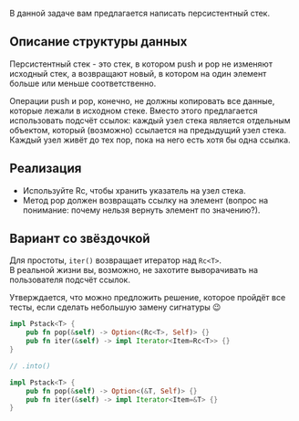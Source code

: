 В данной задаче вам предлагается написать персистентный стек.

## Описание структуры данных

Персистентный стек - это стек, в котором push и pop не изменяют исходный стек, а возвращают новый,
в котором на один элемент больше или меньше соответственно.

Операции push и pop, конечно, не должны копировать все данные, которые лежали в исходном стеке.
Вместо этого предлагается использовать подсчёт ссылок: каждый узел стека является отдельным объектом,
который (возможно) ссылается на предыдущий узел стека. Каждый узел живёт до тех пор, пока на него
есть хотя бы одна ссылка.

## Реализация

* Используйте Rc, чтобы хранить указатель на узел стека.
* Метод pop должен возвращать ссылку на элемент (вопрос на понимание: почему нельзя вернуть элемент по значению?).

## Вариант со звёздочкой

Для простоты, `iter()` возвращает итератор над `Rc<T>`.  
В реальной жизни вы, возможно, не захотите выворачивать на пользователя подсчёт ссылок.

Утверждается, что можно предложить решение, которое пройдёт все тесты, если сделать небольшую замену сигнатуры 😉

```rust
impl Pstack<T> {
    pub fn pop(&self) -> Option<(Rc<T>, Self)> {}
    pub fn iter(&self) -> impl Iterator<Item=Rc<T>> {}
}

// .into()

impl Pstack<T> {
    pub fn pop(&self) -> Option<(&T, Self)> {}
    pub fn iter(&self) -> impl Iterator<Item=&T> {}
}
```